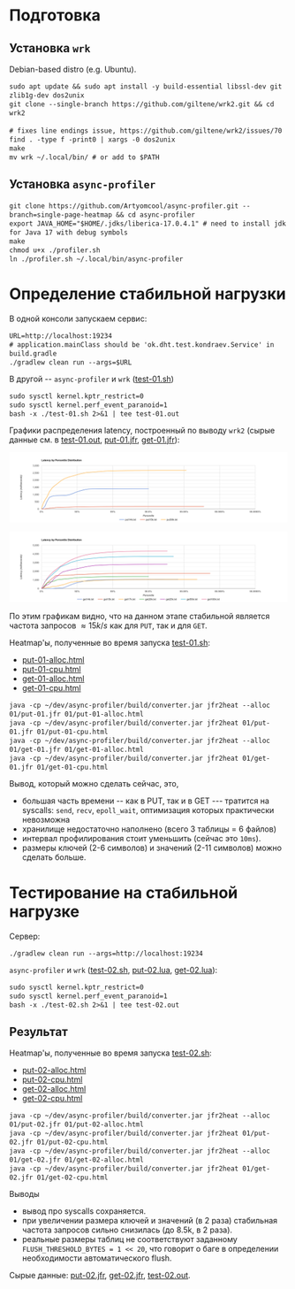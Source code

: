 # Подготовка

## Установка `wrk`

Debian-based distro (e.g. Ubuntu).

```shell
sudo apt update && sudo apt install -y build-essential libssl-dev git zlib1g-dev dos2unix
git clone --single-branch https://github.com/giltene/wrk2.git && cd wrk2

# fixes line endings issue, https://github.com/giltene/wrk2/issues/70
find . -type f -print0 | xargs -0 dos2unix
make
mv wrk ~/.local/bin/ # or add to $PATH
```

## Установка `async-profiler`

```shell
git clone https://github.com/Artyomcool/async-profiler.git --branch=single-page-heatmap && cd async-profiler
export JAVA_HOME="$HOME/.jdks/liberica-17.0.4.1" # need to install jdk for Java 17 with debug symbols
make
chmod u+x ./profiler.sh
ln ./profiler.sh ~/.local/bin/async-profiler
```

# Определение стабильной нагрузки

В одной консоли запускаем сервис:

```shell
URL=http://localhost:19234
# application.mainClass should be 'ok.dht.test.kondraev.Service' in build.gradle
./gradlew clean run --args=$URL
```

В другой -- `async-profiler` и `wrk` ([test-01.sh](01/test-01.sh)) 

```shell
sudo sysctl kernel.kptr_restrict=0
sudo sysctl kernel.perf_event_paranoid=1
bash -x ./test-01.sh 2>&1 | tee test-01.out
```

Графики распределения latency, построенный по выводу `wrk2` (сырые данные см. в [test-01.out](01/test-01.out), [put-01.jfr](01/put-01.jfr), [get-01.jfr](01/get-01.jfr)):

![Put](01/HdrHistogram-put.png)

![Get](01/HdrHistogram-get.png)

По этим графикам видно, что на данном этапе стабильной является частота запросов $\approx 15k/s$ как для `PUT`, так и для `GET`.

Heatmap'ы, полученные во время запуска [test-01.sh](01/test-01.sh):

- [put-01-alloc.html](01/put-01-alloc.html)
- [put-01-cpu.html](01/put-01-cpu.html)
- [get-01-alloc.html](01/get-01-alloc.html)
- [get-01-cpu.html](01/get-01-cpu.html)

```shell
java -cp ~/dev/async-profiler/build/converter.jar jfr2heat --alloc 01/put-01.jfr 01/put-01-alloc.html
java -cp ~/dev/async-profiler/build/converter.jar jfr2heat 01/put-01.jfr 01/put-01-cpu.html
java -cp ~/dev/async-profiler/build/converter.jar jfr2heat --alloc 01/get-01.jfr 01/get-01-alloc.html
java -cp ~/dev/async-profiler/build/converter.jar jfr2heat 01/get-01.jfr 01/get-01-cpu.html
```

Вывод, который можно сделать сейчас, это,

- большая часть времени -- как в PUT, так и в GET --- тратится на syscalls: `send`, `recv`, `epoll_wait`, оптимизация которых практически невозможна
- хранилище недостаточно наполнено (всего 3 таблицы = 6 файлов)
- интервал профилирования стоит уменьшить (сейчас это `10ms`).
- размеры ключей (2-6 символов) и значений (2-11 символов) можно сделать больше.

# Тестирование на стабильной нагрузке

Сервер:

```shell
./gradlew clean run --args=http://localhost:19234
```

`async-profiler` и `wrk` ([test-02.sh](01/test-02.sh), [put-02.lua](01/put-02.lua), [get-02.lua](01/get-02.lua)):

```shell
sudo sysctl kernel.kptr_restrict=0
sudo sysctl kernel.perf_event_paranoid=1
bash -x ./test-02.sh 2>&1 | tee test-02.out
```

## Результат

Heatmap'ы, полученные во время запуска [test-02.sh](01/test-02.sh):

- [put-02-alloc.html](01/put-02-alloc.html)
- [put-02-cpu.html](01/put-02-cpu.html)
- [get-02-alloc.html](01/get-02-alloc.html)
- [get-02-cpu.html](01/get-02-cpu.html)

```shell
java -cp ~/dev/async-profiler/build/converter.jar jfr2heat --alloc 01/put-02.jfr 01/put-02-alloc.html
java -cp ~/dev/async-profiler/build/converter.jar jfr2heat 01/put-02.jfr 01/put-02-cpu.html
java -cp ~/dev/async-profiler/build/converter.jar jfr2heat --alloc 01/get-02.jfr 01/get-02-alloc.html
java -cp ~/dev/async-profiler/build/converter.jar jfr2heat 01/get-02.jfr 01/get-02-cpu.html
```

Выводы

- вывод про syscalls сохраняется.
- при увеличении размера ключей и значений (в 2 раза) стабильная частота запросов сильно снизилась (до 8.5k, в 2 раза).
- реальные размеры таблиц не соответствуют заданному `FLUSH_THRESHOLD_BYTES = 1 << 20`, что говорит о баге в определении
  необходимости автоматического flush.

Сырые данные: [put-02.jfr](01/put-02.jfr), [get-02.jfr](01/get-02.jfr),
[test-02.out](01/test-02.out).